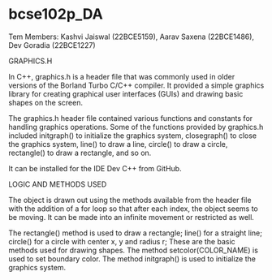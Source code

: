 # bcse102p_DA
Tem Members: Kashvi Jaiswal (22BCE5159), Aarav Saxena (22BCE1486), Dev Goradia (22BCE1227)

GRAPHICS.H

In C++, graphics.h is a header file that was commonly used in older versions of the Borland Turbo C/C++ compiler. It provided a simple graphics library for creating graphical user interfaces (GUIs) and drawing basic shapes on the screen.

The graphics.h header file contained various functions and constants for handling graphics operations. Some of the functions provided by graphics.h included initgraph() to initialize the graphics system, closegraph() to close the graphics system, line() to draw a line, circle() to draw a circle, rectangle() to draw a rectangle, and so on.

It can be installed for the IDE Dev C++ from GitHub. 

LOGIC AND METHODS USED 

The object is drawn out using the methods available from the header file with the addition of a for loop so that after each index, the object seems to be moving. It can be made into an infinite movement or restricted as well. 

The rectangle() method is used to draw a rectangle; 
line() for a straight line;
circle() for a circle with center x, y and radius r;
These are the basic methods used for drawing shapes.
The method setcolor(COLOR_NAME) is used to set boundary color.
The method initgraph() is used to initialize the graphics system.

